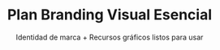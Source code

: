 ---
title: "Plan Branding Visual Esencial"
subtitle: "Identidad de marca + Recursos gráficos listos para usar"
description: "Creación completa de branding con herramientas accesibles y entrega de material gráfico para redes sociales y marketing. Ideal para empresas / emprendedores que no tengan identidad visual y deseen tener su propio estilo."
category: "Branding & Gráficos"
price: 180000
slug: "plan-branding-visual"

secciones: 0
certificadoSSL: false
correoCorporativo: 0

extras:
  - "Diseño de identidad visual: logo adaptable, paleta de colores y tipografía"
  - "Sesión fotográfica práctica (hasta 3 horas en locación o estudio)"
  - "Producción de 2 videos promocionales cortos (30-45 segundos)"
  - "Pack de 15 fotos editadas + 10 gráficas para redes (posts e historias)"
  - "Archivos fuente en CorelDraw (.cdr) y Photoshop (.psd) según el proyecto."
  - "Guía rápida de aplicación de marca para no diseñadores"

tecnologias:
  - "CorelDraw (diseño vectorial profesional)"
  - "Canva Pro (plantillas editables y colaborativas)"
  - "Photoshop (edición fotográfica avanzada)"
  - "CapCut (edición de video simplificada)"
  - "Lightroom Mobile (retoque fotográfico básico)"

tiempoEntrega: "12 días hábiles"
publico: "Emprendedores, pequeñas empresas y profesionales independientes que necesitan material gráfico profesional"
documentacion: true

formasPago:
  - "Transferencia bancaria"
  - "MercadoPago"
  - "Hasta 3 cuotas sin interés"

integraciones:
  - "Archivos optimizados para impresión y digital"
  - "Formatos listos para Instagram/Facebook"
  - "Plantillas Canva compartidas con acceso premium"

idioma: "Español"
factura: false
disponible: true
cta: "https://api.whatsapp.com/send/?phone=541124025510&text=Hola%2C+quiero+consultar+por+el+servicio+de+Plan+Branding+Visual+Esencial&type=phone_number&app_absent=0"
imagen: "/images/planes/plan-branding.png"
seoTitle: "Branding Visual Esencial | Identidad de Marca + Material Gráfico - Pixelar Studio"
seoDescription: "Desarrollamos tu identidad visual completa con CorelDraw y Canva Pro, incluyendo sesión fotográfica, videos cortos y plantillas editables para redes sociales."
---